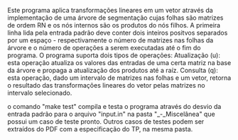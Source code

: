 Este programa aplica transformações lineares em um vetor através da implementação de uma árvore de segmentação cujas folhas são matrizes de ordem RN e os nós internos são os produtos do nós filhos.
A primeira linha lida pela entrada padrão deve conter dois inteiros positvos separados por um espaço - respectivamente o número de matrizes nas folhas da árvore e o número de operações a serem executadas até o fim do programa.
O programa suporta dois tipos de operações:
  Atualização (u): esta operação atualiza  os valores das entradas de uma certa matriz na base da árvore e propaga a atualização dos produtos até a raíz.
  Consulta (q): esta operação, dado um intervalo de matrizes nas folhas e um vetor, retorna o resultado das transformações lineares do vetor pelas matrizes no intervalo selecionado.

o comando "make test" compila e testa o programa através do desvio da entrada padrão para o arquivo "input.in" na pasta "_-_Miscelânea" que possui um caso de teste pronto. Outros casos de testes podem ser extraídos do PDF com a especificação do TP, na mesma pasta.
